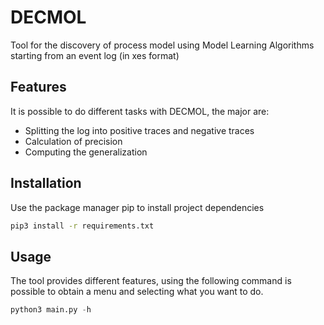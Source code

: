 # DECMOL
Tool for the discovery of process model using Model Learning Algorithms starting from an event log (in xes format)
## Features
It is possible to do different tasks with DECMOL, the major are: 
- Splitting the log into positive traces and negative traces 
- Calculation of precision 
- Computing the generalization

## Installation
Use the package manager pip to install project dependencies 
```bash
pip3 install -r requirements.txt
```
## Usage
The tool provides different features, using the following command is possible to obtain a menu and selecting what you want to do.
```python
python3 main.py -h
```
